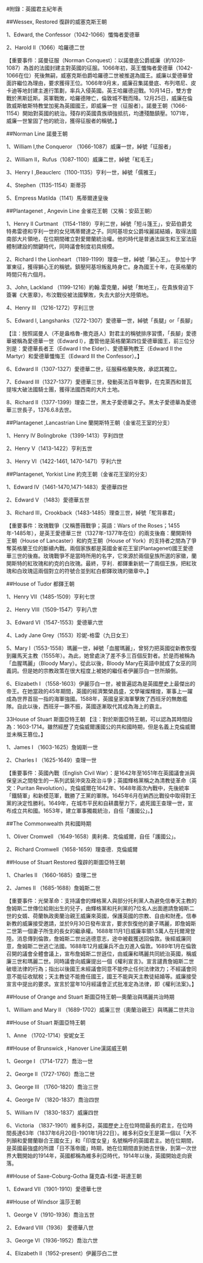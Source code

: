 #附錄：英國君主紀年表

##Wessex, Restored 復辟的威塞克斯王朝

1、Edward, the Confessor（1042-1066）懺悔者愛德華

2、Harold II（1066）哈羅德二世

【重要事件：諾曼征服（Norman Conquest）：以諾曼底公爵威廉（約1028-1087）為首的法國封建主對英國的征服。1066年初，英王懺悔者愛德華（1042-1066在位）死後無嗣，威塞克斯伯爵哈羅德二世被推選為國王。威廉以愛德華曾面許繼位為理由，要求獲得王位。1066年9月末，威廉召集諾曼底、布列塔尼、皮卡迪等地封建主進行策劃，率兵入侵英國。英王哈羅德迎戰。10月14日，雙方會戰於黑斯廷斯。英軍戰敗，哈羅德陣亡，倫敦城不戰而降。12月25日，威廉在倫敦威斯敏斯特教堂加冕為英國國王，即威廉一世（征服者）。諾曼王朝（1066-1154）開始對英國的統治。殘存的英國貴族頑強抵抗，均遭殘酷鎮壓。1071年，威廉一世鞏固了他的統治，獲得征服者的稱號。】

##Norman Line 諾曼王朝

1、William I,the Conqueror （1066-1087）威廉一世，綽號「征服者」

2、William II，Rufus（1087-1100）威廉二世，綽號「紅毛王」

3、Henry I ,Beauclerc（1100-1135）亨利一世，綽號「儒雅王」

4、Stephen（1135-1154）斯蒂芬

5、Empress Matilda（1141）馬蒂爾達皇後

##Plantagenet , Angevin Line 金雀花王朝（又稱：安茹王朝）

1、Henry II Curtmant （1154-1189）亨利二世，綽號「短斗篷王」，安茹伯爵戈特弗雷德和亨利一世的女兒瑪蒂爾達之子。同阿基坦女公爵埃麗諾結婚，取得法國南部大片領地，在位期間確立對愛爾蘭統治權。他的時代是普通法誕生和王室法庭體制建設的關鍵時代，同時議會制度初具規模。

2、Richard I the Lionheart （1189-1199）理查一世，綽號「獅心王」。 參加十字軍東征，獲得獅心王的稱號。鎮壓阿基坦叛亂時身亡。身為國王十年，在英格蘭的時間只有六個月。

3、John, Lackland （1199-1216）約翰.雷克蘭，綽號「無地王」，在貴族脅迫下簽署《大憲章》，布汶戰役被法國擊敗，失去大部分大陸領地。

4、Henry III （1216-1272）亨利三世

5、Edward I, Langshanks（1272-1307）愛德華一世，綽號「長腿」or「長腳」

【注：按照諾曼人（不是盎格魯-撒克遜人）對君主的稱號排序習慣，「長腳」愛德華被稱為愛德華一世（Edward I），盡管他是英格蘭第四位愛德華國王，前三位分別是：愛德華長者王（Edward I the Elder）、愛德華殉教王（Edward II the Martyr）和愛德華懺悔王（Edward III the Confessor）。】

6、Edward II（1307-1327）愛德華二世，征服蘇格蘭失敗，承認其獨立。

7、Edward III（1327-1377）愛德華三世，發動英法百年戰爭，在克萊西和普瓦提埃大破法國騎士團，獲得法國西南的大片土地。

8、Richard II（1377-1399）理查二世，黑太子愛德華之子。黑太子愛德華為愛德華三世長子，1376.6.8去世。

##Plantagenet ,Lancastrian Line 蘭開斯特王朝（金雀花王室的分支）

1、Henry IV Bolingbroke（1399-1413）亨利四世

2、Henry V（1413-1422）亨利五世

3、Henry VI（1422-1461, 1470-1471）亨利六世

##Plantagenet, Yorkist Line 約克王朝（金雀花王室的分支）

1、Edward IV（1461-1470,1471-1483）愛德華四世

2、Edward V （1483）愛德華五世

3、Richard III，Crookback（1483-1485）理查三世，綽號「駝背暴君」

【重要事件：玫瑰戰爭（又稱薔薇戰爭；英語：Wars of the Roses；1455年-1485年），是英王愛德華三世（1327年-1377年在位）的兩支後裔：蘭開斯特王朝（House of Lancaster）和約克王朝（House of York）的支持者之間為了爭奪英格蘭王位的斷續內戰。兩個家族都是英國金雀花王室(Plantagenet)國王愛德華三世的後裔。玫瑰戰爭不是當時所用的名字，它來源於兩個皇族所選的家徽，蘭開斯特的紅玫瑰和約克的白玫瑰。最終，亨利．都鐸重新統一了兩個王族，把紅玫瑰和白玫瑰這兩個對立的符號合並到紅白都鐸玫瑰的徽章中。】

##House of Tudor 都鐸王朝

1、Henry VII（1485-1509）亨利七世

2、Henry VIII（1509-1547）亨利八世

3、Edward VI（1547-1553）愛德華六世

4、Lady Jane Grey（1553）珍妮-格雷（九日女王）

5、Mary I（1553-1558）瑪麗一世，綽號「血腥瑪麗」，曾努力把英國從新教恢復到羅馬天主教（1555年）。為此，她曾處決了差不多三百個反對者。於是而被稱為「血腥瑪麗」（Bloody Mary）。從此以後，Bloody Mary在英語中就成了女巫的同義詞。但是她的宗教政策在很大程度上被她的繼任者伊麗莎白一世所顛倒。

6、Elizabeth I （1558-1603）伊麗莎白一世，被普遍認為是英國歷史上最傑出的帝王。在她當政的45年期間，英國的經濟繁榮昌盛，文學璀燦輝煌，軍事上一躍成為世界首屈一指的海軍強國。1588年，英國皇家海軍擊敗了西班牙的無敵艦隊。自此以後，西班牙一蹶不振，英國逐漸取代其成為海上的霸主。

33House of Stuart 斯圖亞特王朝 【注：對於斯圖亞特王朝，可以認為其時間段為：1603-1714。雖然經歷了克倫威爾護國公的共和國時期，但是名義上克倫威爾並未稱王篡位。】

1、James I （1603-1625）詹姆斯一世

2、Charles I （1625-1649）查理一世

【重要事件：英國內戰（English Civil War）：是1642年至1651年在英國議會派與保皇派之間發生的一系列武裝沖突及政治斗爭；英國輝格黨稱之為清教徒革命（英文：Puritan Revolution）。克倫威爾在1642年、1648年兩次內戰中，先後統率「鐵騎軍」和新模范軍，戰勝了王黨的軍隊。1645年6月在納西比戰役中取得對王黨的決定性勝利。1649年，在城市平民和自耕農壓力下，處死國王查理一世，宣布成立共和國。1653年，建立軍事獨裁統治，自任「護國公」。】

##The Commonwealth 共和國時期

1、Oliver Cromwell （1649-1658）奧利弗．克倫威爾，自任「護國公」。

2、Richard Cromwell（1658-1659）理查德．克倫威爾

##House of Stuart Restored 復辟的斯圖亞特王朝

1、Charles II （1660-1685）查理二世

2、James II （1685-1688）詹姆斯二世

【重要事件：光榮革命：支持議會的輝格黨人與部分托利黨人為避免信奉天主教的詹姆斯二世傳位給剛出生的兒子，由輝格黨和托利黨的7位名人出面邀請詹姆斯二世的女婿、荷蘭執政奧蘭治親王威廉來英國，保護英國的宗教、自由和財產。信奉新教的威廉接受邀請，並於9月30日發布宣言，要求恢復他的妻子瑪麗，即詹姆斯二世第一個妻子所生的長女的繼承權。1688年11月1日威廉率領1.5萬人在托爾灣登陸。消息傳到倫敦，詹姆斯二世出逃德意志，途中被截獲送回倫敦。後經威廉同意，詹姆斯二世逃亡法國。1688年12月威廉兵不血刃進入倫敦。1689年1月在倫敦召開的議會全體會議上，宣布詹姆斯二世遜位，由威廉和瑪麗共同統治英國，稱威廉三世和瑪麗二世。同時議會向威廉提出一個《權利宣言》。宣言譴責詹姆斯二世破壞法律的行為；指出以後國王未經議會同意不能停止任何法律效力；不經議會同意不能征收賦稅；天主教徒不能擔任國王，國王不能與天主教徒結婚等。威廉接受宣言中提出的要求。宣言於當年10月經議會正式批准定為法律，即《權利法案》。】

##House of Orange and Stuart 斯圖亞特王朝—奧蘭治與瑪麗共治時期

1、William and Mary II （1689-1702）威廉三世（奧蘭治親王）與瑪麗二世共治

##House of Stuart 斯圖亞特王朝

1、Anne （1702-1714）安妮女王

##House of Brunswick , Hanover Line漢諾威王朝

1、George I （1714-1727）喬治一世

2、George II（1727-1760）喬治二世

3、George III （1760-1820）喬治三世

4、George IV （1820-1837）喬治四世

5、William IV （1830-1837）威廉四世

6、Victoria （1837-1901）維多利亞，英國歷史上在位時間最長的君主，在位時間長達63年（1837年6月20日-1901年1月22日）。維多利亞女王是第一個以「大不列顛和愛爾蘭聯合王國女王」和「印度女皇」名號稱呼的英國君主。她在位期間，是英國最強盛的所謂「日不落帝國」時期，她在位期間直到她去世後，到第一次世界大戰開始的1914年，英國都稱為維多利亞時代，1914年以後，英國開始走向衰落。

##House of Saxe-Coburg-Gotha 薩克森-科堡-哥達王朝

1、Edward VII（1901-1910）愛德華七世

##House of Windsor 溫莎王朝

1、George V（1910-1936）喬治五世

2、Edward VIII（1936） 愛德華八世

3、George VI（1936-1952）喬治六世

4、Elizabeth II（1952-present）伊麗莎白二世
